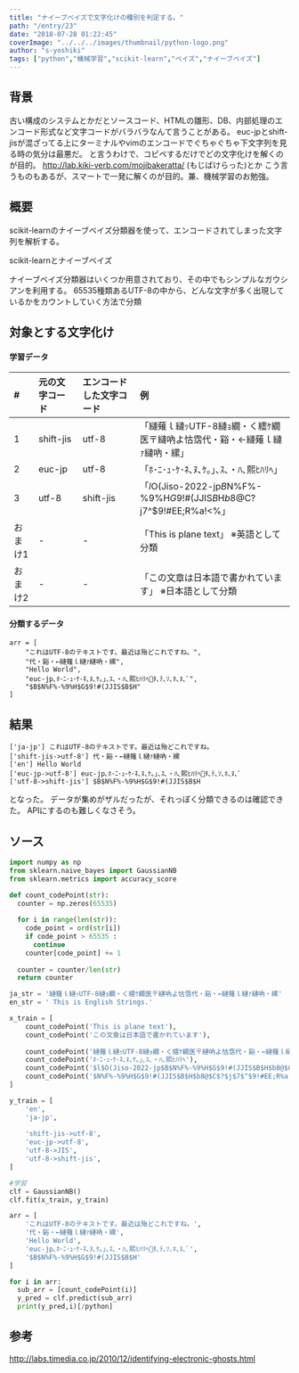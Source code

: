 ```yaml
---
title: "ナイーブベイズで文字化けの種別を判定する。"
path: "/entry/23"
date: "2018-07-28 01:22:45"
coverImage: "../../../images/thumbnail/python-logo.png"
author: "s-yoshiki"
tags: ["python","機械学習","scikit-learn","ベイズ","ナイーブベイズ"]
---
```


## 背景

古い構成のシステムとかだとソースコード、HTMLの雛形、DB、内部処理のエンコード形式など文字コードがバラバラなんて言うことがある。
euc-jpとshift-jisが混ざってる上にターミナルやvimのエンコードでぐちゃぐちゃ下文字列を見る時の気分は最悪だ。
と言うわけで、コピペするだけでどの文字化けを解くのが目的。
<a href="http://lab.kiki-verb.com/mojibakeratta/">http://lab.kiki-verb.com/mojibakeratta/</a> (もじばけらった)とか
こう言うものもあるが、スマートで一発に解くのが目的。兼、機械学習のお勉強。

## 概要

scikit-learnのナイーブベイズ分類器を使って、エンコードされてしまった文字列を解析する。

scikit-learnとナイーブベイズ

ナイーブベイズ分類器はいくつか用意されており、その中でもシンプルなガウシアンを利用する。
65535種類あるUTF-8の中から、どんな文字が多く出現しているかをカウントしていく方法で分類

## 対象とする文字化け

#### 学習データ
|\#|元の文字コード|エンコードした文字コード|例|
|:----|:----|:----|:----|
|1|shift-jis|utf-8|「縺薙ｌ縺ｯUTF-8縺ｮ繝・く繧ｹ繝医〒縺吶よ怙霑代・谿・←縺薙ｌ縺ｧ縺吶・縲」|
|2|euc-jp|utf-8|「ﾎ･ﾆ･ｭ･ｹ･ﾈ､ﾇ､ｹ｡｣､ｽ､・ﾊ､熙ﾋﾊﾘﾍ」|
|3|utf-8|shift-jis|「$l$O(Jiso-2022-jp$B$N%F%-%9%H$G$9!#(JJIS$B$H$b8@$C$?$j$7$^$9!#EE;R%a!<%」|
|おまけ1|-|-|「This is plane text」 ※英語として分類|
|おまけ2|-|-|「この文章は日本語で書かれています」 ※日本語として分類|

#### 分類するデータ

```
arr = [
    "これはUTF-8のテキストです。最近は殆どこれですね。",
    "代・谿・←縺薙ｌ縺ｧ縺吶・縲",
    "Hello World",
    "euc-jp､ﾎ･ﾆ･ｭ･ｹ･ﾈ､ﾇ､ｹ｡｣､ｽ､・ﾊ､熙ﾋﾊﾘﾍﾀ､ﾃ､ｿ､ﾎ､ﾇ､ﾞ",
    "$B$N%F%-%9%H$G$9!#(JJIS$B$H"
]

```

## 結果

```
['ja-jp'] これはUTF-8のテキストです。最近は殆どこれですね。
['shift-jis->utf-8'] 代・谿・←縺薙ｌ縺ｧ縺吶・縲
['en'] Hello World
['euc-jp->utf-8'] euc-jp､ﾎ･ﾆ･ｭ･ｹ･ﾈ､ﾇ､ｹ｡｣､ｽ､・ﾊ､熙ﾋﾊﾘﾍﾀ､ﾃ､ｿ､ﾎ､ﾇ､ﾞ
['utf-8->shift-jis'] $B$N%F%-%9%H$G$9!#(JJIS$B$H
```

となった。
データが集めがザルだったが、それっぽく分類できるのは確認できた。
APIにするのも難しくなさそう。

## ソース

```py
import numpy as np
from sklearn.naive_bayes import GaussianNB
from sklearn.metrics import accuracy_score

def count_codePoint(str):
  counter = np.zeros(65535)
  
  for i in range(len(str)):
    code_point = ord(str[i])
    if code_point > 65535 :
      continue
    counter[code_point] += 1
   
  counter = counter/len(str)
  return counter

ja_str = '縺薙ｌ縺ｯUTF-8縺ｮ繝・く繧ｹ繝医〒縺吶よ怙霑代・谿・←縺薙ｌ縺ｧ縺吶・縲'
en_str = ' This is English Strings.'

x_train = [
    count_codePoint('This is plane text'),
    count_codePoint('この文章は日本語で書かれています'),
    
    count_codePoint('縺薙ｌ縺ｯUTF-8縺ｮ繝・く繧ｹ繝医〒縺吶よ怙霑代・谿・←縺薙ｌ縺ｧ縺吶・縲'), 
    count_codePoint('ﾎ･ﾆ･ｭ･ｹ･ﾈ､ﾇ､ｹ｡｣､ｽ､・ﾊ､熙ﾋﾊﾘﾍ'),
    count_codePoint('$l$O(Jiso-2022-jp$B$N%F%-%9%H$G$9!#(JJIS$B$H$b8@$C$?$j$7$^$9!#EE;R%a!<%'),
    count_codePoint('$N%F%-%9%H$G$9!#(JJIS$B$H$b8@$C$?$j$7$^$9!#EE;R%a!<')
]

y_train = [
    'en',
    'ja-jp',
    
    'shift-jis->utf-8',
    'euc-jp->utf-8',
    'utf-8->JIS',
    'utf-8->shift-jis',
]

#学習
clf = GaussianNB()
clf.fit(x_train, y_train)

arr = [
    'これはUTF-8のテキストです。最近は殆どこれですね。',
    '代・谿・←縺薙ｌ縺ｧ縺吶・縲',
    'Hello World',
    'euc-jp､ﾎ･ﾆ･ｭ･ｹ･ﾈ､ﾇ､ｹ｡｣､ｽ､・ﾊ､熙ﾋﾊﾘﾍﾀ､ﾃ､ｿ､ﾎ､ﾇ､ﾞ',
    '$B$N%F%-%9%H$G$9!#(JJIS$B$H'
]

for i in arr:
  sub_arr = [count_codePoint(i)]
  y_pred = clf.predict(sub_arr)
  print(y_pred,i)[/python]
```

## 参考

<a href="http://labs.timedia.co.jp/2010/12/identifying-electronic-ghosts.html">http://labs.timedia.co.jp/2010/12/identifying-electronic-ghosts.html</a>